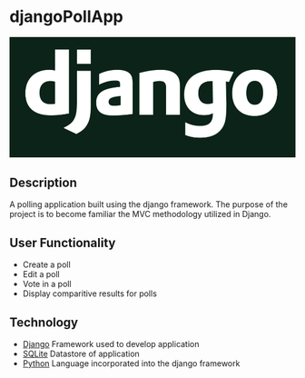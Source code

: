 # djangoPollApp

![Image of Django](https://github.com/mchadds/djangoPollApp/blob/main/imgs/django.png)
## Description 
A polling application built using the django framework. The purpose of the project is to become familiar the MVC methodology utilized in Django.


## User Functionality
- Create a poll
- Edit a poll
- Vote in a poll
- Display comparitive results for polls

## Technology
- [Django](https://www.djangoproject.com/) Framework used to develop application
- [SQLite](https://www.sqlite.org/index.html) Datastore of application
- [Python](https://www.python.org/) Language incorporated into the django framework



